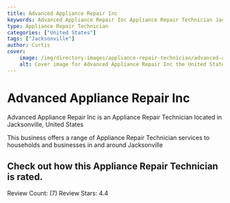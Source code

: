 ```yaml
---
title: Advanced Appliance Repair Inc
keywords: Advanced Appliance Repair Inc Appliance Repair Technician Jacksonville United States 
type: Appliance Repair Technician 
categories: ["United States"]
tags: ["Jacksonville"]
author: Curtis
cover:
    image: /img/directory-images/appliance-repair-technician/advanced-appliance-repair-inc.webp
    alt: Cover image for Advanced Appliance Repair Inc the United States based Appliance Repair Technician servicing Jacksonville 
---
```


# Advanced Appliance Repair Inc
Advanced Appliance Repair Inc is an Appliance Repair Technician located in Jacksonville, United States

This business offers a range of Appliance Repair Technician services to households and businesses in and around Jacksonville

## Check out how this Appliance Repair Technician is rated.
Review Count: (7)
Review Stars: 4.4
